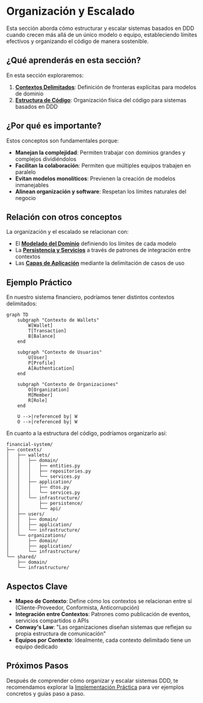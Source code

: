 # Organización y Escalado

Esta sección aborda cómo estructurar y escalar sistemas basados en DDD cuando crecen más allá de un único modelo o equipo, estableciendo límites efectivos y organizando el código de manera sostenible.

## ¿Qué aprenderás en esta sección?

En esta sección exploraremos:

1. [**Contextos Delimitados**](bounded-contexts.md): Definición de fronteras explícitas para modelos de dominio
2. [**Estructura de Código**](code-structure.md): Organización física del código para sistemas basados en DDD

## ¿Por qué es importante?

Estos conceptos son fundamentales porque:

- **Manejan la complejidad**: Permiten trabajar con dominios grandes y complejos dividiéndolos
- **Facilitan la colaboración**: Permiten que múltiples equipos trabajen en paralelo
- **Evitan modelos monolíticos**: Previenen la creación de modelos inmanejables
- **Alinean organización y software**: Respetan los límites naturales del negocio

## Relación con otros conceptos

La organización y el escalado se relacionan con:

- El [**Modelado del Dominio**](../modelado-del-dominio/index.md) definiendo los límites de cada modelo
- La [**Persistencia y Servicios**](../persistencia-y-servicios/index.md) a través de patrones de integración entre contextos
- Las [**Capas de Aplicación**](../capas-de-aplicacion/index.md) mediante la delimitación de casos de uso

## Ejemplo Práctico

En nuestro sistema financiero, podríamos tener distintos contextos delimitados:

```mermaid
graph TD
    subgraph "Contexto de Wallets"
        W[Wallet]
        T[Transaction]
        B[Balance]
    end
    
    subgraph "Contexto de Usuarios"
        U[User]
        P[Profile]
        A[Authentication]
    end
    
    subgraph "Contexto de Organizaciones"
        O[Organization]
        M[Member]
        R[Role]
    end
    
    U -->|referenced by| W
    O -->|referenced by| W
```

En cuanto a la estructura del código, podríamos organizarlo así:

```
financial-system/
├── contexts/
│   ├── wallets/
│   │   ├── domain/
│   │   │   ├── entities.py
│   │   │   ├── repositories.py
│   │   │   └── services.py
│   │   ├── application/
│   │   │   ├── dtos.py
│   │   │   └── services.py
│   │   └── infrastructure/
│   │       ├── persistence/
│   │       └── api/
│   ├── users/
│   │   ├── domain/
│   │   ├── application/
│   │   └── infrastructure/
│   └── organizations/
│       ├── domain/
│       ├── application/
│       └── infrastructure/
└── shared/
    ├── domain/
    └── infrastructure/
```

## Aspectos Clave

- **Mapeo de Contexto**: Define cómo los contextos se relacionan entre sí (Cliente-Proveedor, Conformista, Anticorrupción)
- **Integración entre Contextos**: Patrones como publicación de eventos, servicios compartidos o APIs
- **Conway's Law**: "Las organizaciones diseñan sistemas que reflejan su propia estructura de comunicación"
- **Equipos por Contexto**: Idealmente, cada contexto delimitado tiene un equipo dedicado

## Próximos Pasos

Después de comprender cómo organizar y escalar sistemas DDD, te recomendamos explorar la [Implementación Práctica](../implementacion-practica/index.md) para ver ejemplos concretos y guías paso a paso. 